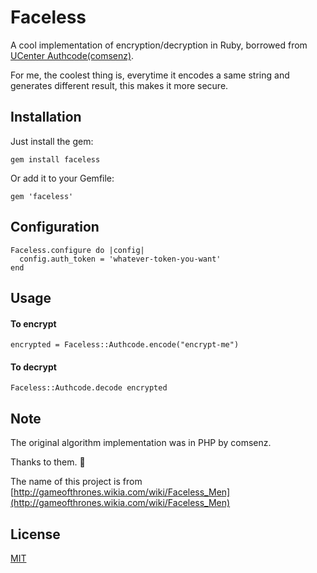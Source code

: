 # Faceless

A cool implementation of encryption/decryption in Ruby, borrowed from [UCenter Authcode(comsenz)](http://www.comsenz.com/downloads/install/ucenter).

For me, the coolest thing is, everytime it encodes a same string and generates different result, this makes it more secure.

## Installation

Just install the gem:

```
gem install faceless
```

Or add it to your Gemfile:

```
gem 'faceless'
```

## Configuration

```
Faceless.configure do |config|
  config.auth_token = 'whatever-token-you-want'
end
```

## Usage

#### To encrypt
```
encrypted = Faceless::Authcode.encode("encrypt-me")
```

#### To decrypt
```
Faceless::Authcode.decode encrypted
```

## Note
The original algorithm implementation was in PHP by comsenz.

Thanks to them. :beers:

The name of this project is from
[http://gameofthrones.wikia.com/wiki/Faceless_Men](http://gameofthrones.wikia.com/wiki/Faceless_Men)

## License

[MIT](http://opensource.org/licenses/MIT)

